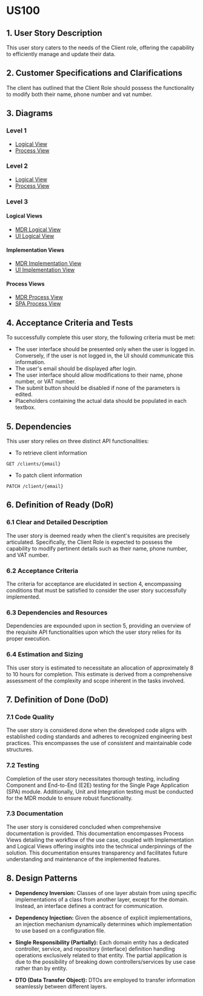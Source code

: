 # US100

## 1. User Story Description

This user story caters to the needs of the Client role, offering the capability to efficiently manage and update their data.

## 2. Customer Specifications and Clarifications

The client has outlined that the Client Role should possess the functionality to modify both their name, phone number and vat number.

## 3. Diagrams

### Level 1

-   [Logical View](../general-purpose/level1/logical-view.svg)
-   [Process View](./level1/process-view.svg)

### Level 2

-   [Logical View](../general-purpose/level2/logical-view.svg)
-   [Process View ](./level2/process-view.svg)

### Level 3

#### Logical Views

-   [MDR Logical View](../general-purpose/level3/mdr-logical-view.svg)
-   [UI Logical View](../general-purpose/level3/ui-logical-view.svg)

#### Implementation Views

-   [MDR Implementation View](../general-purpose/level3/mdr-implementation-view.svg)
-   [UI Implementation View](../general-purpose/level3/ui-implementation-view.svg)

#### Process Views

-   [MDR Process View](./level3/process-view-mdr.svg)
-   [SPA Process View](./level3/process-view-spa.svg)

## 4. Acceptance Criteria and Tests

To successfully complete this user story, the following criteria must be met:

-   The user interface should be presented only when the user is logged in. Conversely, if the user is
    not logged in, the UI should communicate this information.
-   The user's email should be displayed after login.
-   The user interface should allow modifications to their name, phone number, or VAT number.
-   The submit button should be disabled if none of the parameters is edited.
-   Placeholders containing the actual data should be populated in each textbox.

## 5. Dependencies

This user story relies on three distinct API functionalities:

-   To retrieve client information

```
GET /clients/{email}
```

-   To patch client information

```
PATCH /client/{email}
```

## 6. Definition of Ready (DoR)

### 6.1 Clear and Detailed Description

The user story is deemed ready when the client's requisites are precisely articulated.
Specifically, the Client Role is expected to possess the capability to modify pertinent
details such as their name, phone number, and VAT number.

### 6.2 Acceptance Criteria

The criteria for acceptance are elucidated in section 4, encompassing conditions that must be
satisfied to consider the user story successfully implemented.

### 6.3 Dependencies and Resources

Dependencies are expounded upon in section 5, providing an overview of the requisite API functionalities
upon which the user story relies for its proper execution.

### 6.4 Estimation and Sizing

This user story is estimated to necessitate an allocation of approximately 8 to 10 hours for completion.
This estimate is derived from a comprehensive assessment of the complexity and scope inherent in the
tasks involved.

## 7. Definition of Done (DoD)

### 7.1 Code Quality

The user story is considered done when the developed code aligns with established coding standards
and adheres to recognized engineering best practices. This encompasses the use of consistent and
maintainable code structures.

### 7.2 Testing

Completion of the user story necessitates thorough testing, including Component and End-to-End (E2E)
testing for the Single Page Application (SPA) module. Additionally, Unit and Integration testing must be
conducted for the MDR module to ensure robust functionality.

### 7.3 Documentation

The user story is considered concluded when comprehensive documentation is provided. This
documentation encompasses Process Views detailing the workflow of the use case, coupled with
Implementation and Logical Views offering insights into the technical underpinnings of the solution.
This documentation ensures transparency and facilitates future understanding and maintenance of
the implemented features.

## 8. Design Patterns

-   **Dependency Inversion:** Classes of one layer abstain from using specific implementations of a class from another layer, except for the domain. Instead, an interface defines a contract for communication.

-   **Dependency Injection:** Given the absence of explicit implementations, an injection mechanism dynamically determines which implementation to use based on a configuration file.

-   **Single Responsibility (Partially):** Each domain entity has a dedicated controller, service, and repository (interface) definition handling operations exclusively related to that entity. The partial application is due to the possibility of breaking down controllers/services by use case rather than by entity.

-   **DTO (Data Transfer Object):** DTOs are employed to transfer information seamlessly between different layers.
